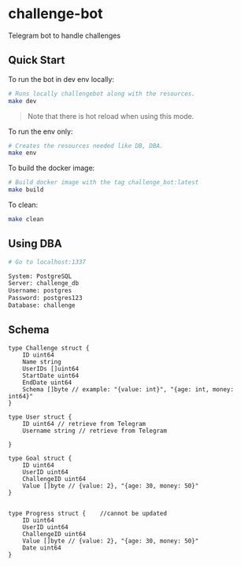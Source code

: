 # challenge-bot
Telegram bot to handle challenges

## Quick Start
To run the bot in dev env locally:
```bash
# Runs locally challengebot along with the resources.
make dev
```
> Note that there is hot reload when using this mode.

To run the env only:
```bash
# Creates the resources needed like DB, DBA.
make env
```

To build the docker image:
```bash
# Build docker image with the tag challenge_bot:latest
make build
```

To clean:
```bash
make clean
```

## Using DBA
```bash
# Go to localhost:1337

System: PostgreSQL
Server: challenge_db
Username: postgres
Password: postgres123
Database: challenge

```

## Schema
```golang
type Challenge struct {
    ID uint64
    Name string
    UserIDs []uint64
    StartDate uint64
    EndDate uint64
    Schema []byte // example: "{value: int}", "{age: int, money: int64}"
}

type User struct {
    ID uint64 // retrieve from Telegram
    Username string // retrieve from Telegram

}

type Goal struct {
    ID uint64
    UserID uint64
    ChallengeID uint64
    Value []byte // {value: 2}, "{age: 30, money: 50}"
}


type Progress struct {    //cannot be updated
    ID uint64
    UserID uint64
    ChallengeID uint64
    Value []byte // {value: 2}, "{age: 30, money: 50}"
    Date uint64
}
```

